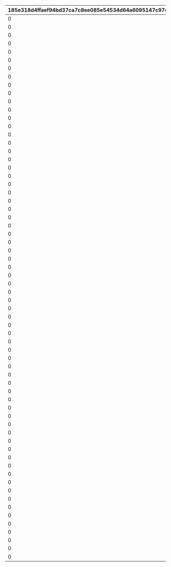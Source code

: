 |185e318d4ffaef94bd37ca7c8ee085e54534d64a6095147c97ea182e13ebbd07|dbebd6c85ea61d0c19b17842f279c0c8a0203f7bdf73db1d669963f3c6b8d8b4|681eeee13083e2c38c5040973cd900d3887ee5b268341e04cbe5a68e1951c956|5db0ed3c54c858c4473740de444eb6afd83a21e2bc1c552df2a9af88dab9de8a|09643d7fc46ab0ab7affb5d694ae2aad79dd457f42c781f5ac2bd422aa5d8150|10ba9bd9cf0d6ff949a1474aa6171ec95f07258aca43ae41a1749a6a79f25933|79bea81eb60005388d865deb8e583f47f49e93536f67a1dec331707596cac27f|9dab4e286efd5c938631fbc9a508a8f61669b8bc8b8c6b0a3a8f5de1ed5c9baa|eb382bc497fb2db857cd20a97dd80f47062dcd61a481deec3ca6cc49fd1f9091|f18bcb8c1d68ed47d54c76bd9f4bc3b5ca7cf442fa015574856fdddf8a50ffdb|
| --- | --- | --- | --- | --- | --- | --- | --- | --- | --- |
|0|111|0|5000000|0|3|25101|2|101|0|
|0|211|0|5000000|0|3|25101|2|201|0|
|0|311|0|5500000|0|2|25101|2|301|0|
|0|411|0|5500000|0|2|25101|2|401|0|
|0|511|0|6000000|0|3|25101|2|501|0|
|0|611|0|6000000|0|2|25101|2|601|0|
|0|711|0|6500000|0|2|25101|2|701|0|
|0|811|0|6500000|0|2|25101|2|801|0|
|0|911|0|7000000|0|3|25101|2|901|0|
|0|1011|0|7000000|0|2|25101|2|1001|0|
|0|1111|0|7500000|0|2|25101|2|1101|1112|
|0|1211|0|7500000|0|2|25101|2|1201|1212|
|0|1311|0|8000000|0|3|25101|2|1301|0|
|0|1411|0|8000000|0|2|25101|2|1401|0|
|0|1511|0|8500000|0|2|25101|2|1501|0|
|0|1611|0|8500000|0|2|25101|2|1601|0|
|0|1711|0|9000000|0|3|25101|2|1701|0|
|0|1811|0|9000000|0|2|25101|2|1801|1812|
|0|1911|0|9500000|0|2|25101|2|1901|0|
|0|2011|0|9500000|0|2|25101|2|2001|0|
|0|2111|0|10000000|0|3|25101|2|2101|0|
|0|2211|0|10000000|0|2|25101|2|2201|0|
|0|2311|0|10500000|0|2|25101|2|2301|0|
|0|2411|0|10500000|0|2|25101|2|2401|0|
|0|2511|0|11000000|0|3|25101|2|2501|0|
|0|2611|0|11000000|0|2|25101|2|2601|2612|
|0|2711|0|11500000|0|2|25101|2|2701|2712|
|0|2811|0|11500000|0|2|25101|2|2801|2812|
|0|2911|0|12000000|0|3|25101|2|2901|0|
|0|3011|0|12000000|0|2|25101|2|3001|3012|
|0|3111|0|12500000|0|2|25101|2|3101|0|
|0|3211|0|12500000|0|2|25101|2|3201|0|
|0|3311|0|13000000|0|3|25101|2|3301|0|
|0|3411|0|13000000|0|3|25101|2|3401|0|
|0|3511|0|13500000|0|3|25101|2|3501|0|
|0|3611|0|13500000|0|3|25101|2|3601|0|
|0|3711|0|13500000|0|3|25101|2|3701|0|
|0|3811|0|14000000|0|3|25101|2|3801|3812|
|0|3911|0|14000000|0|3|25101|2|3901|0|
|0|4011|0|14000000|0|3|25101|2|4001|0|
|0|4111|0|14500000|0|3|25101|2|4101|0|
|0|4211|0|14500000|0|3|25101|2|4201|4212|
|0|4311|0|14500000|0|3|25101|2|4301|0|
|0|4411|0|15000000|0|3|25101|2|4401|0|
|0|4511|0|15000000|0|3|25101|2|4501|0|
|0|4611|0|15000000|0|3|25101|2|4601|0|
|0|4711|0|15500000|0|3|25101|2|4701|0|
|0|4811|0|15500000|0|3|25101|2|4801|0|
|0|4911|0|15500000|0|3|25101|2|4901|0|
|0|5011|0|16000000|0|3|25101|2|5001|0|
|0|5111|0|16000000|0|3|25101|2|5101|0|
|0|5211|0|16000000|0|3|25101|2|5201|0|
|0|5311|0|16500000|0|3|25101|2|5301|0|
|0|5411|0|16500000|0|3|25101|2|5401|5412|
|0|5511|0|16500000|0|3|25101|2|5501|0|
|0|5611|0|17000000|0|3|25101|2|5601|0|
|0|5711|0|17000000|0|3|25101|2|5701|0|
|0|5811|0|17000000|0|3|25101|2|5801|0|
|0|5911|0|17500000|0|3|25101|2|5901|0|
|0|6011|0|17500000|0|3|25101|2|6001|0|
|0|6111|0|17500000|0|3|25101|2|6101|0|
|0|6211|0|18000000|0|3|25101|2|6201|6212|
|0|6311|0|18000000|0|3|25101|2|6301|0|
|0|6411|0|18000000|0|3|25101|2|6401|0|
|0|6511|0|18500000|0|3|25101|2|6501|0|
|0|6611|0|18500000|0|3|25101|2|6601|0|